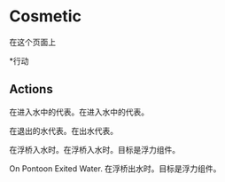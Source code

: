 # Cosmetic

在这个页面上 

  *行动





## Actions

在进入水中的代表。在进入水中的代表。

在退出的水代表。在出水代表。

在浮桥入水时。在浮桥入水时。目标是浮力组件。

On Pontoon Exited Water. 在浮桥出水时。目标是浮力组件。
